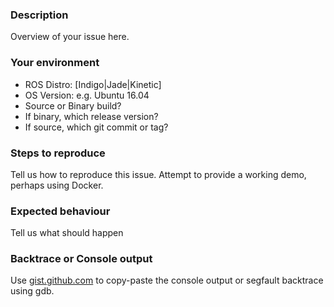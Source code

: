 ### Description

Overview of your issue here.

### Your environment
* ROS Distro: [Indigo|Jade|Kinetic]
* OS Version: e.g. Ubuntu 16.04
* Source or Binary build?
* If binary, which release version?
* If source, which git commit or tag?

### Steps to reproduce
Tell us how to reproduce this issue. Attempt to provide a working demo, perhaps using Docker.

### Expected behaviour
Tell us what should happen

### Backtrace or Console output

Use [gist.github.com](gist.github.com) to copy-paste the console output or segfault backtrace using gdb.
